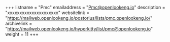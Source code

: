 +++ 
listname = "Pmc" 
emailaddress = "Pmc@openlookeng.io" 
description = "xxxxxxxxxxxxxxxxxxxxx"
websitelink = "https://mailweb.openlookeng.io/postorius/lists/pmc.openlookeng.io/" 
archivelink = "https://mailweb.openlookeng.io/hyperkitty/list/pmc@openlookeng.io" 
weight = 11 
+++
